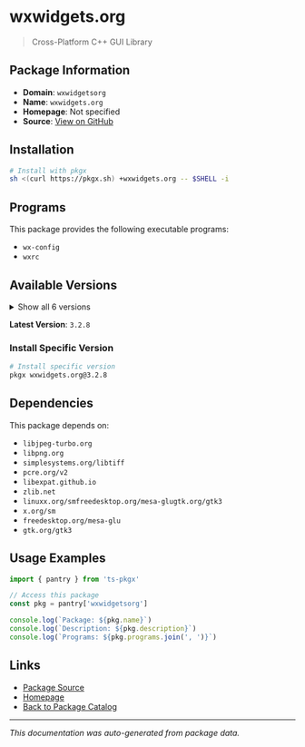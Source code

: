 # wxwidgets.org

> Cross-Platform C++ GUI Library

## Package Information

- **Domain**: `wxwidgetsorg`
- **Name**: `wxwidgets.org`
- **Homepage**: Not specified
- **Source**: [View on GitHub](https://github.com/pkgxdev/pantry/tree/main/projects/wxwidgets.org/package.yml)

## Installation

```bash
# Install with pkgx
sh <(curl https://pkgx.sh) +wxwidgets.org -- $SHELL -i
```

## Programs

This package provides the following executable programs:

- `wx-config`
- `wxrc`

## Available Versions

<details>
<summary>Show all 6 versions</summary>

- `3.2.8`, `3.2.7`, `3.2.6`, `3.2.5`, `3.2.4`
- `3.2.3`

</details>

**Latest Version**: `3.2.8`

### Install Specific Version

```bash
# Install specific version
pkgx wxwidgets.org@3.2.8
```

## Dependencies

This package depends on:

- `libjpeg-turbo.org`
- `libpng.org`
- `simplesystems.org/libtiff`
- `pcre.org/v2`
- `libexpat.github.io`
- `zlib.net`
- `linuxx.org/smfreedesktop.org/mesa-glugtk.org/gtk3`
- `x.org/sm`
- `freedesktop.org/mesa-glu`
- `gtk.org/gtk3`

## Usage Examples

```typescript
import { pantry } from 'ts-pkgx'

// Access this package
const pkg = pantry['wxwidgetsorg']

console.log(`Package: ${pkg.name}`)
console.log(`Description: ${pkg.description}`)
console.log(`Programs: ${pkg.programs.join(', ')}`)
```

## Links

- [Package Source](https://github.com/pkgxdev/pantry/tree/main/projects/wxwidgets.org/package.yml)
- [Homepage](#)
- [Back to Package Catalog](../package-catalog.md)

---

*This documentation was auto-generated from package data.*
